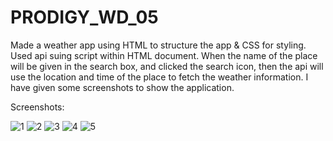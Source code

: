 # PRODIGY_WD_05
Made a weather app using HTML to structure the app & CSS for styling.
Used api suing script within HTML document.
When the name of the place will be given in the search box, and clicked the search icon, then the api will use the location and time of the place to fetch the weather information.
I have given some screenshots to show the application.

Screenshots:

![1](https://github.com/whiffCODE/PRODIGY_WD_05/assets/160585009/83e29579-3c99-418f-a0f5-91bba0741042)
![2](https://github.com/whiffCODE/PRODIGY_WD_05/assets/160585009/042942be-43a2-4a49-a39e-9446c9715cab)
![3](https://github.com/whiffCODE/PRODIGY_WD_05/assets/160585009/907d8cba-4032-42b4-8f26-d7b504de73e5)
![4](https://github.com/whiffCODE/PRODIGY_WD_05/assets/160585009/0c6dd44e-abb5-4d31-a392-af54588975a9)
![5](https://github.com/whiffCODE/PRODIGY_WD_05/assets/160585009/688a53a0-2e1a-4619-b792-1c66cb5b1f2c)
